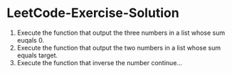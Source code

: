 # LeetCode-Exercise-Solution

1. Execute the function that output the three numbers in a list whose sum euqals 0.
2. Execute the function that output the two numbers in a list whose sum equals target.
3. Execute the function that inverse the number
continue...
